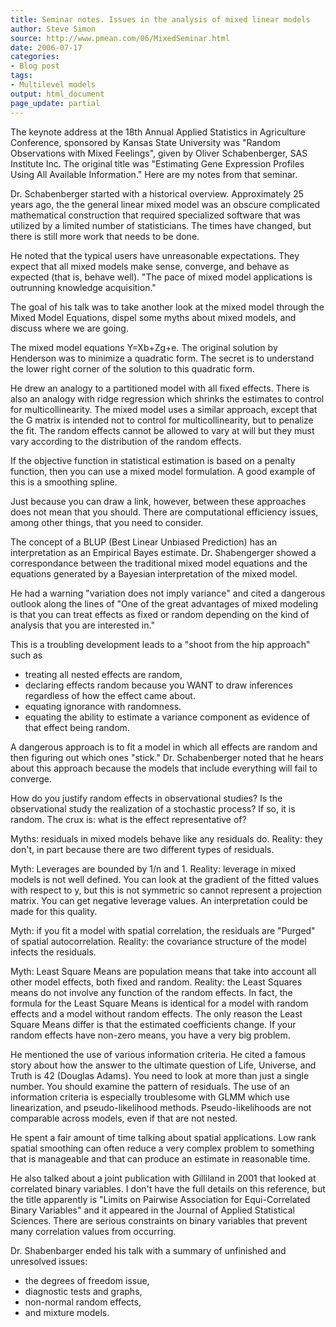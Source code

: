 ```yaml
---
title: Seminar notes. Issues in the analysis of mixed linear models
author: Steve Simon
source: http://www.pmean.com/06/MixedSeminar.html
date: 2006-07-17
categories:
- Blog post
tags:
- Multilevel models
output: html_document
page_update: partial
---
```

The keynote address at the 18th Annual Applied Statistics in Agriculture
Conference, sponsored by Kansas State University was "Random
Observations with Mixed Feelings", given by Oliver Schabenberger, SAS
Institute Inc. The original title was "Estimating Gene Expression
Profiles Using All Available Information." Here are my notes from that
seminar.

Dr. Schabenberger started with a historical overview. Approximately 25
years ago, the the general linear mixed model was an obscure complicated
mathematical construction that required specialized software that was
utilized by a limited number of statisticians. The times have changed,
but there is still more work that needs to be done.

He noted that the typical users have unreasonable expectations. They
expect that all mixed models make sense, converge, and behave as
expected (that is, behave well). "The pace of mixed model applications
is outrunning knowledge acquisition."

The goal of his talk was to take another look at the mixed model through
the Mixed Model Equations, dispel some myths about mixed models, and
discuss where we are going.

The mixed model equations Y=Xb+Zg+e. The original solution by Henderson
was to minimize a quadratic form. The secret is to understand the lower
right corner of the solution to this quadratic form.

He drew an analogy to a partitioned model with all fixed effects. There
is also an analogy with ridge regression which shrinks the estimates to
control for multicollinearity. The mixed model uses a similar approach,
except that the G matrix is intended not to control for
multicollinearity, but to penalize the fit. The random effects cannot be
allowed to vary at will but they must vary according to the distribution
of the random effects.

If the objective function in statistical estimation is based on a
penalty function, then you can use a mixed model formulation. A good
example of this is a smoothing spline.

Just because you can draw a link, however, between these approaches does
not mean that you should. There are computational efficiency issues,
among other things, that you need to consider.

The concept of a BLUP (Best Linear Unbiased Prediction) has an
interpretation as an Empirical Bayes estimate. Dr. Shabengerger showed a
correspondance between the traditional mixed model equations and the
equations generated by a Bayesian interpretation of the mixed model.

He had a warning "variation does not imply variance" and cited a
dangerous outlook along the lines of "One of the great advantages of
mixed modeling is that you can treat effects as fixed or random
depending on the kind of analysis that you are interested in."

This is a troubling development leads to a "shoot from the hip
approach" such as

-   treating all nested effects are random,
-   declaring effects random because you WANT to draw inferences
    regardless of how the effect came about.
-   equating ignorance with randomness.
-   equating the ability to estimate a variance component as evidence of
    that effect being random.

A dangerous approach is to fit a model in which all effects are random
and then figuring out which ones "stick." Dr. Schabenberger noted that
he hears about this approach because the models that include everything
will fail to converge.

How do you justify random effects in observational studies? Is the
observational study the realization of a stochastic process? If so, it
is random. The crux is: what is the effect representative of?

Myths: residuals in mixed models behave like any residuals do. Reality:
they don't, in part because there are two different types of residuals.

Myth: Leverages are bounded by 1/n and 1. Reality: leverage in mixed
models is not well defined. You can look at the gradient of the fitted
values with respect to y, but this is not symmetric so cannot represent
a projection matrix. You can get negative leverage values. An
interpretation could be made for this quality.

Myth: if you fit a model with spatial correlation, the residuals are
"Purged" of spatial autocorrelation. Reality: the covariance structure
of the model infects the residuals.

Myth: Least Square Means are population means that take into account all
other model effects, both fixed and random. Reality: the Least Squares
means do not involve any function of the random effects. In fact, the
formula for the Least Square Means is identical for a model with random
effects and a model without random effects. The only reason the Least
Square Means differ is that the estimated coefficients change. If your
random effects have non-zero means, you have a very big problem.

He mentioned the use of various information criteria. He cited a famous
story about how the answer to the ultimate question of Life, Universe,
and Truth is 42 (Douglas Adams). You need to look at more than just a
single number. You should examine the pattern of residuals. The use of
an information criteria is especially troublesome with GLMM which use
linearization, and pseudo-likelihood methods. Pseudo-likelihoods are not
comparable across models, even if that are not nested.

He spent a fair amount of time talking about spatial applications. Low
rank spatial smoothing can often reduce a very complex problem to
something that is manageable and that can produce an estimate in
reasonable time.

He also talked about a joint publication with Gilliland in 2001 that
looked at correlated binary variables. I don't have the full details on
this reference, but the title apparently is "Limits on Pairwise
Association for Equi-Correlated Binary Variables" and it appeared in
the Journal of Applied Statistical Sciences. There are serious
constraints on binary variables that prevent many correlation values
from occurring.

Dr. Shabenbarger ended his talk with a summary of unfinished and
unresolved issues:

-   the degrees of freedom issue,
-   diagnostic tests and graphs,
-   non-normal random effects,
-   and mixture models.
